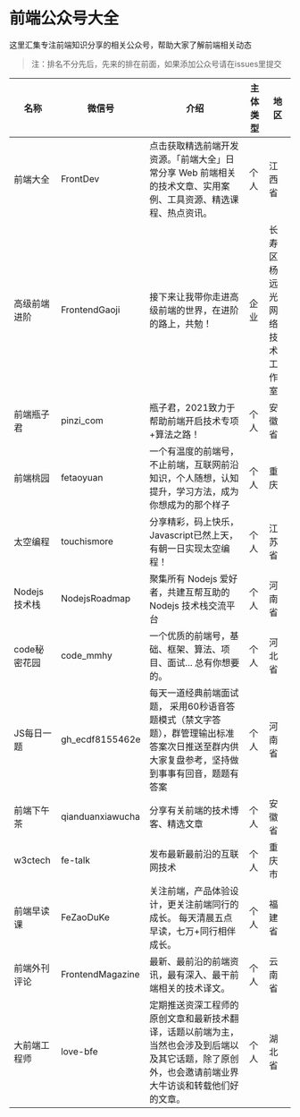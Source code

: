 # 前端公众号大全

这里汇集专注前端知识分享的相关公众号，帮助大家了解前端相关动态

>注：排名不分先后，先来的排在前面，如果添加公众号请在issues里提交


| 名称 | 微信号 | 介绍 | 主体类型 | 地区 |
| --- | ---- | ---- | ---- | ---- |
| 前端大全 | FrontDev | 点击获取精选前端开发资源。「前端大全」日常分享 Web 前端相关的技术文章、实用案例、工具资源、精选课程、热点资讯。 | 个人 | 江西省 |
| 高级前端进阶 | FrontendGaoji | 接下来让我带你走进高级前端的世界，在进阶的路上，共勉！| 企业 | 长寿区杨远光网络技术工作室 |
| 前端瓶子君 | pinzi_com | 瓶子君，2021致力于帮助前端开启技术专项+算法之路！| 个人 | 安徽省 |
| 前端桃园 | fetaoyuan | 一个有温度的前端号，不止前端，互联网前沿知识，个人随想，认知提升，学习方法，成为你想成为的那个样子 | 个人 | 重庆 |
| 太空编程 | touchismore | 分享精彩，码上快乐，Javascript已然上天，有朝一日实现太空编程！| 个人 | 江苏省 |
| Nodejs技术栈 | NodejsRoadmap | 聚集所有 Nodejs 爱好者，共建互帮互助的 Nodejs 技术栈交流平台 | 个人 | 河南省 |
| code秘密花园 | code_mmhy | 一个优质的前端号，基础、框架、算法、项目、面试... 总有你想要的。| 个人 | 河北省 |
| JS每日一题 | gh_ecdf8155462e | 每天一道经典前端面试题， 采用60秒语音答题模式（禁文字答题），群管理输出标准答案次日推送至群内供大家复盘参考，坚持做到事事有回音，题题有答案 | 个人 | 河南省 |
| 前端下午茶 | qianduanxiawucha | 分享有关前端的技术博客、精选文章 | 个人 | 安徽省 |
| w3ctech | fe-talk | 发布最新最前沿的互联网技术 | 个人 | 重庆市 |
| 前端早读课 | FeZaoDuKe | 关注前端，产品体验设计，更关注前端同行的成长。 每天清晨五点早读，七万+同行相伴成长。 | 个人 | 福建省 |
| 前端外刊评论 | FrontendMagazine | 最新、最前沿的前端资讯，最有深入、最干前端相关的技术译文。| 个人 | 云南省 |
| 大前端工程师 | love-bfe | 定期推送资深工程师的原创文章和最新技术翻译，话题以前端为主，当然也会涉及到后端以及其它话题，除了原创外，也会邀请前端业界大牛访谈和转载他们好的文章。| 个人 | 湖北省 |






